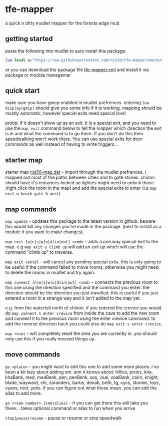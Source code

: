 # tfe-mapper
a quick n dirty mudlet mapper for the forests edge mud

## getting started

paste the following into mudlet to auto install this package:

```lua
lua local a="https://raw.githubusercontent.com/njs50/tfe-mapper/master/tfe-mapper.xml"local function b(c,d)if not d:find("tfe-mapper",1,true)then return end installPackage(d)os.remove(d)cecho("<lime_green>Package installed!\n")end registerAnonymousEventHandler("sysDownloadDone",b,true)downloadFile(getMudletHomeDir()..(a:ends("xml")and"/tfe-mapper.xml"or"/tfe-mapper.zip"),a)
```

or you can download the package file [tfe-mapper.xml](https://github.com/njs50/tfe-mapper/raw/master/tfe-mapper.xml) and install it via package or module managemer

## quick start

make sure you have gmcp enabled in mudlet prefrences. entering  `lua display(gmcp)` should give you some info if it is working.
mapping should be mostly automatic, however special exits need special love!

protip: if it doesn't show up as an exit, it is a special exit, and you need to use the `map exit` command below to tell the mapper which direction the exit is in and what the command is to go there. If you don't do this then speedwalking won't work there. You can use special exits for door commands as well instead of having to write triggers...

## starter map

starter map [njs50-map.dat](https://github.com/njs50/tfe-mapper/raw/master/njs50-map.dat) - import through the mudlet prefrences. I mapped out most of the paths between cities and to gate stones. chiiron should have it's entrances locked so lighties might need to unlock those (right click the room in the map) and add the special exits to enter (i.e `map exit w knock gate & west`)

## map commands

`map update` - updates this package to the latest version in github. beware: this would kill any changes you've made in the package. (best to install as a module if you want to make changes).

`map exit [n|e|s|w|u|d|in|out] <cmd>` - adds a one way special exit to the map. e.g `map exit u climb up` will add an exit up which will use the command "climb up" to traverse.

`map exit cancel` - will cancel any pending special exits. this is only going to be useful if the command failed to move rooms, otherwise you might need to delete the rooms in mudlet and try again.

`map connect [n|e|s|w|u|d|in|out] <cmd>` - connects the previous room to this one using the direction specified and the command you enter. the direction should be the direction you just travelled. this is useful if you just entered a room in a strange way and it isn't added to the map yet.

e.g. from the waterfall north of chiiron. if you entered the crevice you would do `map connect n enter crevice` from inside the cave to add the new room and connect it to the previous room using the enter crevice command. to add the reverse direction back you could also do `map exit s enter crevice`.

<!--
`map connect [n|e|s|w|u|d|in|out <room vnum> <room2 vnum>` - connects two rooms togeather using the specified direction -->

`map reset` - will completely reset the area you are currently in. you should only use this if you really messed things up.


## move commands

`go <place>` - you might want to edit this one to add some more places. i've been a bit lazy about adding em. atm it knows about: hillies, pixies, kha, khaBank, med, medBank, pen, penBank, sos, voal, voalBank, cairn, knight, blade, wayward, chi, zaranders, barbs, denab, brith, tg, cycs, stonies, toys, vyans, root, yetis. if you can figure out what those mean. you can edit the alias to add more.

`go <room number> [cmd|alias]` - if you can get there this will take you there... takes optional command or alias to run when you arrive

`stop|pause|resume` - pause or resume or stop speedwalk


